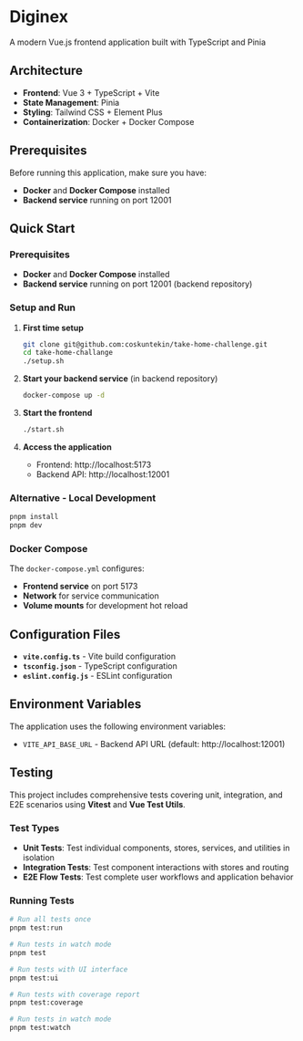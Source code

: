# Diginex

A modern Vue.js frontend application built with TypeScript and Pinia

## Architecture

- **Frontend**: Vue 3 + TypeScript + Vite
- **State Management**: Pinia
- **Styling**: Tailwind CSS + Element Plus
- **Containerization**: Docker + Docker Compose

## Prerequisites

Before running this application, make sure you have:

- **Docker** and **Docker Compose** installed
- **Backend service** running on port 12001

## Quick Start

### Prerequisites
- **Docker** and **Docker Compose** installed
- **Backend service** running on port 12001 (backend repository)

### Setup and Run

1. **First time setup**
   ```bash
   git clone git@github.com:coskuntekin/take-home-challenge.git
   cd take-home-challange
   ./setup.sh
   ```

2. **Start your backend service** (in backend repository)
   ```bash
   docker-compose up -d
   ```

3. **Start the frontend**
   ```bash
   ./start.sh
   ```

4. **Access the application**
   - Frontend: http://localhost:5173
   - Backend API: http://localhost:12001

### Alternative - Local Development
```bash
pnpm install
pnpm dev
```

### Docker Compose
The `docker-compose.yml` configures:

- **Frontend service** on port 5173
- **Network** for service communication
- **Volume mounts** for development hot reload

## Configuration Files

- **`vite.config.ts`** - Vite build configuration
- **`tsconfig.json`** - TypeScript configuration
- **`eslint.config.js`** - ESLint configuration

## Environment Variables

The application uses the following environment variables:

- `VITE_API_BASE_URL` - Backend API URL (default: http://localhost:12001)

## Testing

This project includes comprehensive tests covering unit, integration, and E2E scenarios using **Vitest** and **Vue Test Utils**.

### Test Types

- **Unit Tests**: Test individual components, stores, services, and utilities in isolation
- **Integration Tests**: Test component interactions with stores and routing
- **E2E Flow Tests**: Test complete user workflows and application behavior

### Running Tests

```bash
# Run all tests once
pnpm test:run

# Run tests in watch mode
pnpm test

# Run tests with UI interface
pnpm test:ui

# Run tests with coverage report
pnpm test:coverage

# Run tests in watch mode
pnpm test:watch
```
